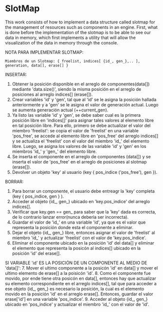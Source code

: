 # SlotMap
This work consists of how to implement a data structure called slotmap for the management of resources such as components in an engine. First, what is done before the implementation of the slotmap is to be able to see our data in memory, which first implements a utility that will allow the visualization of the data in memory through the console.

NOTA PARA IMPLEMENTAR SLOTMAP:

    Miembros de un Slotmap: { freelist, indices[ {id_, gen_},.. ], generation, data[], erase[] }

INSERTAR:
 1. Obtener la posición disponible en el arreglo de componentes(data[]) mediante 'data.size()', siendo la misma posición en el arreglo de posiciones al arreglo indices[] (erase[]).
 2. Crear variables 'id' y 'gen', tal que al 'id' se le asigna la posición hallada anteriormente y a 'gen' se le asigna el valor de generación actual. Luego se aumenta generación actual (++current_gen).
 3. Ya listo las variable 'id' y 'gen', se debe saber cual es la primera posición libre en 'indices[]' para asignar tales valores al elemento libre en tal posición libre. 
 Para ello, primero se debe actualizar el valor del miembro 'freelist': se copia el valor de 'freelist' en una variable 'pos_free', se accede al elemento libre en 'pos_free' del arreglo indices[] y se actualiza el 'freelist' con el valor del miembro 'id_' del elemento libre.
 Luego, se asigna los valores de las variable 'id' y 'gen' en los miembros 'id_' y 'gen_' del elemento libre.
 4. Se inserta el componente en el arreglo de componentes (data[]) y se inserta el valor de 'pos_free' en el arreglo de posiciones al slotmap (erase[]).
 5. Devolver un objeto 'key' al usuario (key { pos_indice ('pos_free'), gen }).

BORRAR:
 1. Para borrar un componente, el usuario debe entreagr la 'key' completa (key { pos_indice, gen } ).
 2. Acceder al objeto {id_, gen_} ubicado en 'key.pos_indice' del arreglo indices[].
 3. Verificar que key.gen == gen_ para saber que la 'key' dada es correcta, de lo contrario lanzar error(nunca debería ser incorrecta).
 4. Guardar el valor de 'id_' en una variable 'id', ya que es el valor que representa la posición donde esta el componente a eliminar.
 5. Dejar el objeto {id_, gen_} libre, entonces asignar el valor de 'freelist' al miembro 'id_' y actualizar 'freelist' con el valor de 'key.pos_indice'. 
 6. Eliminar el componente ubicado en la posición 'id' del data[] y eliminar el elemento que representa la posicón al indices[] ubicado en la posición 'id' del erase[].

 SI VARIABLE 'id' ES LA POSICIÓN DE UN COMPONENTE AL MEDIO DE 'data[]': 
  7. Mover el ultimo componente a la posicón 'id' en data[] y mover el ultimo elemento de erase[] a la poisicón 'id'.
  8. Como el componente fue movido, por ende tiene otra posicón en data[], entonces hay que actualizar su elemento correspondiente en el arreglo indices[], tal que para acceder a ese objeto {id_, gen_} es necesario la posición, la cual es el elemento movido en la posición 'id' en el arreglo erase[]. Entonces, guardar el valor erase['id'] en una variable 'pos_indice'.
  9. Acceder al objeto {id_, gen_} ubicado en 'pos_indice' y actualizar el miembro 'id_' con el valor de 'id'.
